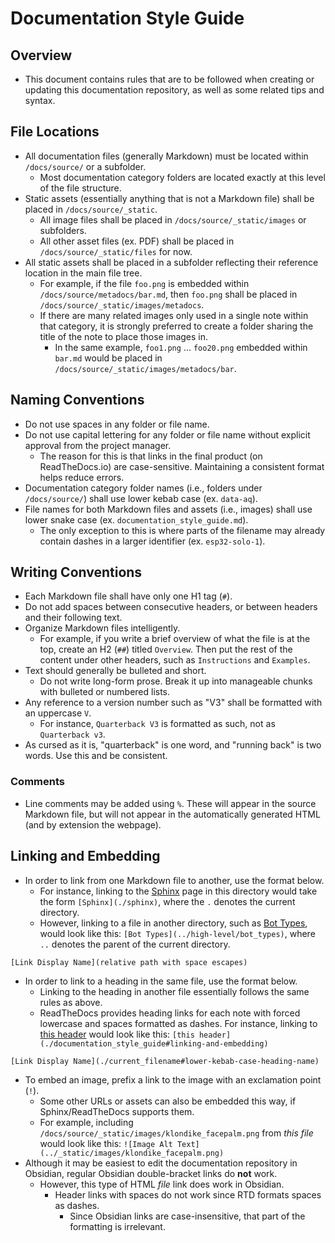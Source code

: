 # Documentation Style Guide
## Overview
- This document contains rules that are to be followed when creating or updating this documentation repository, as well as some related tips and syntax.

## File Locations
- All documentation files (generally Markdown) must be located within `/docs/source/` or a subfolder.
	- Most documentation category folders are located exactly at this level of the file structure.
- Static assets (essentially anything that is not a Markdown file) shall be placed in `/docs/source/_static`.
	- All image files shall be placed in `/docs/source/_static/images` or subfolders.
	- All other asset files (ex. PDF) shall be placed in `/docs/source/_static/files` for now.
- All static assets shall be placed in a subfolder reflecting their reference location in the main file tree.
	- For example, if the file `foo.png` is embedded within `/docs/source/metadocs/bar.md`, then `foo.png` shall be placed in `/docs/source/_static/images/metadocs`.
	- If there are many related images only used in a single note within that category, it is strongly preferred to create a folder sharing the title of the note to place those images in.
		- In the same example, `foo1.png` ... `foo20.png` embedded within `bar.md` would be placed in `/docs/source/_static/images/metadocs/bar`.

## Naming Conventions
- Do not use spaces in any folder or file name.
- Do not use capital lettering for any folder or file name without explicit approval from the project manager.
	- The reason for this is that links in the final product (on ReadTheDocs.io) are case-sensitive. Maintaining a consistent format helps reduce errors.
- Documentation category folder names (i.e., folders under `/docs/source/`) shall use lower kebab case (ex. `data-aq`).
- File names for both Markdown files and assets (i.e., images) shall use lower snake case (ex. `documentation_style_guide.md`).
	- The only exception to this is where parts of the filename may already contain dashes in a larger identifier (ex. `esp32-solo-1`).

## Writing Conventions
- Each Markdown file shall have only one H1 tag (`#`).
- Do not add spaces between consecutive headers, or between headers and their following text.
- Organize Markdown files intelligently.
	- For example, if you write a brief overview of what the file is at the top, create an H2 (`##`) titled `Overview`. Then put the rest of the content under other headers, such as `Instructions` and `Examples`.
- Text should generally be bulleted and short. 
	- Do not write long-form prose. Break it up into manageable chunks with bulleted or numbered lists.
- Any reference to a version number such as "V3" shall be formatted with an uppercase `V`.
	- For instance, `Quarterback V3` is formatted as such, not as `Quarterback v3`.
- As cursed as it is, "quarterback" is one word, and "running back" is two words. Use this and be consistent.

### Comments
- Line comments may be added using `%`. These will appear in the source Markdown file, but will not appear in the automatically generated HTML (and by extension the webpage).

## Linking and Embedding
- In order to link from one Markdown file to another, use the format below. 
	- For instance, linking to the [Sphinx](./sphinx) page in this directory would take the form `[Sphinx](./sphinx)`, where the `.` denotes the current directory.
	- However, linking to a file in another directory, such as [Bot Types](../high-level/bot_types), would look like this: `[Bot Types](../high-level/bot_types)`, where `..` denotes the parent of the current directory.
```
[Link Display Name](relative path with space escapes)
```
- In order to link to a heading in the same file, use the format below.
	- Linking to the heading in another file essentially follows the same rules as above. 
	- ReadTheDocs provides heading links for each note with forced lowercase and spaces formatted as dashes. For instance, linking to [this header](./documentation_style_guide#linking-and-embedding) would look like this: `[this header](./documentation_style_guide#linking-and-embedding)`
```
[Link Display Name](./current_filename#lower-kebab-case-heading-name)
```
- To embed an image, prefix a link to the image with an exclamation point (`!`).
	- Some other URLs or assets can also be embedded this way, if Sphinx/ReadTheDocs supports them.
	- For example, including `/docs/source/_static/images/klondike_facepalm.png` from *this file* would look like this: `![Image Alt Text](../_static/images/klondike_facepalm.png)`
- Although it may be easiest to edit the documentation repository in Obsidian, regular Obsidian double-bracket links do **not** work.
	- However, this type of HTML *file* link does work in Obsidian. 
		- Header links with spaces do not work since RTD formats spaces as dashes.
			- Since Obsidian links are case-insensitive, that part of the formatting is irrelevant.